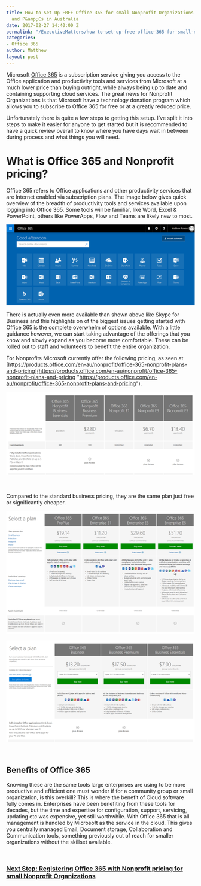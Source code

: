 ```yaml
---
title: How to Set Up FREE Office 365 for small Nonprofit Organizations such as Kindergartens
  and P&amp;Cs in Australia
date: 2017-02-27 14:40:00 Z
permalink: "/ExecutiveMatters/how-to-set-up-free-office-365-for-small-nonprofit-organizations-such-as-kindergartens-and-pcs-in-australia/"
categories:
- Office 365
author: Matthew
layout: post
---
```


Microsoft <a href="https://products.office.com/en-au/nonprofit/office-365-nonprofit" target="_blank">Office 365</a> is a subscription service giving you access to the Office application and productivity tools and services from Microsoft at a much lower price than buying outright, while always being up to date and containing supporting cloud services. The great news for Nonprofit Organizations is that Microsoft have a technology donation program which allows you to subscribe to Office 365 for free or at a greatly reduced price.

Unfortunately there is quite a few steps to getting this setup. I’ve split it into steps to make it easier for anyone to get started but it is recommended to have a quick review overall to know where you have days wait in between during process and what things you will need.

# What is Office 365 and Nonprofit pricing?

Office 365 refers to Office applications and other productivity services that are Internet enabled via subscription plans. The image below gives quick overview of the breadth of productivity tools and services available upon logging into Office 365. Some tools will be familiar, like Word, Excel & PowerPoint, others like PowerApps, Flow and Teams are likely new to most.

<img class="img-fluid" title="Office 365 Welcome Screen" src="/content/posts/office365-1.png" alt="Office 365 Welcome Screen" />

There is actually even more available than shown above like Skype for Business and this highlights on of the biggest issues getting started with Office 365 is the complete overwhelm of options available. With a little guidance however, we can start taking advantage of the offerings that you know and slowly expand as you become more comfortable. These can be rolled out to staff and volunteers to benefit the entire organization.

For Nonprofits Microsoft currently offer the following pricing, as seen at [https://products.office.com/en-au/nonprofit/office-365-nonprofit-plans-and-pricing](https://products.office.com/en-au/nonprofit/office-365-nonprofit-plans-and-pricing "https://products.office.com/en-au/nonprofit/office-365-nonprofit-plans-and-pricing").

<a title="Office 365 Nonprofit Pricing" href="https://products.office.com/en-au/nonprofit/office-365-nonprofit-plans-and-pricing" target="_blank"><img class="img-fluid" title="Nonprofit pricing" src="/content/posts/office365-2.png" alt="Nonprofit pricing" /></a>

&nbsp;

Compared to the standard business pricing, they are the same plan just free or significantly cheaper.

<a title="Office 365 Entreprise Plans" href="https://products.office.com/en-au/business/compare-more-office-365-for-business-plans" target="_blank"><img class="img-fluid" title="image" src="/content/posts/office365-3.png" /></a>

<a title="Office 365 Business Plans" href="https://products.office.com/en-au/business/compare-office-365-for-business-plans" target="_blank"><img class="img-fluid" title="image" src="/content/posts/office365-4.png" /></a>

&nbsp;

## Benefits of Office 365

Knowing these are the same tools large enterprises are using to be more productive and efficient one must wonder if for a community group or small organization, is this overkill? This is where the benefit of Cloud software fully comes in. Enterprises have been benefiting from these tools for decades, but the time and expertise for configuration, support, servicing, updating etc was expensive, yet still worthwhile. With Office 365 that is all management is handled by Microsoft as the service in the cloud. This gives you centrally managed Email, Document storage, Collaboration and Communication tools, something previously out of reach for smaller organizations without the skillset available.

&nbsp;

### [Next Step: Registering Office 365 with Nonprofit pricing for small Nonprofit Organizations](http://processpa.com/ExecutiveMatters/registering-office-365-with-nonprofit-pricing-for-small-nonprofit-organizations-such-as-kindergartens-and-pcs-in-australia/)
